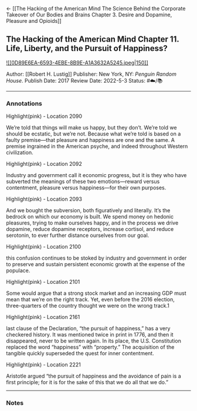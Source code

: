 <- [[The Hacking of the American Mind The Science Behind the Corporate Takeover of Our Bodies and Brains Chapter 3. Desire and Dopamine, Pleasure and Opioids]]

## The Hacking of the American Mind Chapter 11. Life, Liberty, and the Pursuit of Happiness?

[ ![[0D89E6EA-6593-4EBE-8B9E-A1A3632A5245.jpeg|150]] ](https://www.amazon.com/gp/aw/d/B01N802BNX/ref=tmm_kin_swatch_0?ie=UTF8&qid=1660413175&sr=8-2)

Author: [[Robert H. Lustig]]
Publisher: New York, NY: _Penguin Random House_.
Publish Date: 2017
Review Date: 2022-5-3
Status: #☁️/📚 

___

### Annotations

Highlight(pink) - Location 2090

We’re told that things will make us happy, but they don’t. We’re told we should be ecstatic, but we’re not. Because what we’re told is based on a faulty premise—that pleasure and happiness are one and the same. A premise ingrained in the American psyche, and indeed throughout Western civilization.

Highlight(pink) - Location 2092

Industry and government call it economic progress, but it is they who have subverted the meanings of these two emotions—reward versus contentment, pleasure versus happiness—for their own purposes.

Highlight(pink) - Location 2093

And we bought the subversion, both figuratively and literally. It’s the bedrock on which our economy is built. We spend money on hedonic pleasures, trying to make ourselves happy, and in the process we drive dopamine, reduce dopamine receptors, increase cortisol, and reduce serotonin, to ever further distance ourselves from our goal.

Highlight(pink) - Location 2100

this confusion continues to be stoked by industry and government in order to preserve and sustain persistent economic growth at the expense of the populace.

Highlight(pink) - Location 2101

Some would argue that a strong stock market and an increasing GDP must mean that we’re on the right track. Yet, even before the 2016 election, three-quarters of the country thought we were on the wrong track.1

Highlight(pink) - Location 2161

last clause of the Declaration, “the pursuit of happiness,” has a very checkered history. It was mentioned twice in print in 1776, and then it disappeared, never to be written again. In its place, the U.S. Constitution replaced the word “happiness” with “property.” The acquisition of the tangible quickly superseded the quest for inner contentment.

Highlight(pink) - Location 2221

Aristotle argued “the pursuit of happiness and the avoidance of pain is a first principle; for it is for the sake of this that we do all that we do.”

___

### Notes

